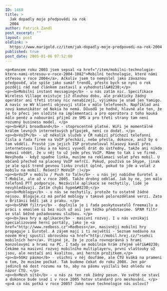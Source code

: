 ```yaml
---
ID: 1468
title: >
  Jak dopadly moje předpovědi na rok
  2004
author: Patrick Zandl
post_excerpt: ""
layout: post
oldlink: >
  https://www.marigold.cz/item/jak-dopadly-moje-predpovedi-na-rok-2004
published: true
post_date: 2005-01-06 07:52:00
---
```

	<p>Koncem roku 2003 jsem sepsal <a href="/item/mobilni-technologie-ktere-nami-otresou-v-roce-2004-1082">Mobilní technologie, které námi otřesou v roce 2004</a>. Ačkoliv jsem to nemyslel jako závaznou předpověď, ale spíše jako sumář trendů, přesto bych se nyní o rok později rád nad článkem zastavil a vyhodnotil&#8230;</p>
	<p><b>Mobilní instant messaging</b> - u nás zatím nic. Specifikace Wireless Village existuje již dlouhou dobu, ale prakticky žádný operátor ani třetí strany nic nenabízejí, výjimkou je snad jen Yamigo. A navíc se WV klienti objevují stále v málo telefonech. Například ani nový komunikátor od Nokia ho nemá. Důvodů je hodně, hlavně ale ten, že je to přeci jen složité na implementaci a pro operátora z toho kouká málo peněz a nabourání příjmů ze SMS a pro třetí strany tam není rozumný business model. </p>
	<p><b>WiFi broadband</b> - stoprocentně platné. WiFi je momentálně králem levných internetových přípojek, není co dodat. </p>
	<p><b>VoIP</b> - už několik služeb v ČR nabízí příchozí telefonní čísla a řada firem na VoIP přechází, nebo přešla, dokonce, aniž by o tom věděli. Prostě jim jejich ISP protuneloval hlasový kanál přes internetovou linku a na konci vyvedl drát do ústředny, takže ani nikdo nemusí vědět, že u něj to už jede přes VoIP. Máme to tak i ve firmě. Nevýhoda - když spadne linka, musíme na reklamaci volat přes mobil. U občanů přechod na placený VoIP nefrčí. Pokud, používá se Skype, jinak je ale spíš trend pevnou linku zrušit úplně, pokud to jde a volat z mobilu na mobil. Řešení? MoVoIP :)</p>
	<p><b>VoIP v mobilu / Push to Talk</b> - u nás jej nabídne Eurotel a T-Mobile, ale až v roce 2005. Takže drobný odklad. Jak by ne, jen málo telefonů PTT podporuje. Nezávislé aplikace se nechytily, lidé je nevyhledávají. Zatím chybí hype&#8230;</p>
	<p><b>Moblogy</b> - u nás se nechytily, protože tu ostatně žádné nejsou. Bloguje.cz má pořád moblogy v takové polorozdělané verzi. Zato v Británii běží jak z praku. </p>
	<p><b>SPAM filtry</b> - doplnila je i řada poskytovatelů freemailu a práci s emailem si bez nich už asi jen těžko představíme. SPAM filtr se stal běžně požadovanou službou. </p>
	<p><b>Java hry a aplikace</b> - masivní rozvoj. I u nás vznikají specializované herní portály, jako je <a href="http://www.redboss.cz">Redboss</a>, masivněji mobilní hry propaguje i Eurotel. A zájem mají i ti největší - Seznam nedávno na novém Hrej spustil obrovskou <a href="http://mobil.hrej.cz/">sekci mobilních her</a>. Vtipné je, že je zcela rovnoprávná s hrami konzolovými a hrami na PC. I tady se mobilním hrám zřejmě věří&#8230; Čekáme na masivní rozvoj mobilního multiplayeru, první vlaštovky už jsou, ale nestačí ani kvalitou, ani herním prožitkem.</p>
	<p><b>5GHz pásmo</b> - všichni v něj doufáme, ale ČTÚ kváká na prameni o tom, že musíme počkat. Tak budeme čekat do roku 200X. Jen pár jedinců má dost rozumu na to, aby na pásmu vysílali bez ohledu na názor ČTÚ. </p>
	<p><b>Mesh sítě</b> - u nás za ten rok žádný posun. Ve světě se staví a dokonce bude snad i v roce 2005 hotov standard pro meshování. </p>
	<p>A co nás potká v roce 2005? Jaké nové technologie nás osloví?
</p>